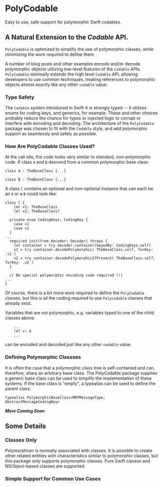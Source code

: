 # PolyCodable
Easy to use, safe support for polymorphic Swift codables.

## A Natural Extension to the _Codable_ API.
`PolyCodable` is optimized to simplify the use of polymorphic classes, while minimizing the work required to define them.

A number of blog posts and other examples encode and/or decode polymorphic objects utilizing low-level features of the `Codable` APIs. `PolyCodable` minimally extends the high level `Codable` API, allowing developers to use common techniques, treating references to polymorphic objects almost exactly like any other `codable` value.

### Type Safety

The `Codable` system introduced in Swift 4 is strongly typed -- it utilizes enums for coding keys, and generics, for example. These and other choices probably reduce the chance for typos or injected logic to corrupt or interfere with encoding and decoding. The architecture of the `PolyCodable` package was chosen to fit with the `Codable` style, and add polymorphic support as seamlessly and safely as possible.

### How Are PolyCodable Classes Used?
At the call site, the code looks very similar to standard, non-polymorphic code. If class `A` and `B` descend from a common polymorphic base class:
```
class A : TheBaseClass {...}

class B : TheBaseClass {...}

```
A class `C` contains an optional and non-optional instance that can each be an `A` or a `B` could look like:
```
class C {
	let v1: TheBaseClass
	let v2: TheBaseClass?

  private enum CodingKeys: CodingKey {
    case v1
    case v2
  }
...
  required init(from decoder: Decoder) throws {
    let container = try decoder.container(keyedBy: CodingKeys.self)
    v1 = try container.decodePolymorphic( TheBaseClass.self, forKey: .v1 )
    v2 = try container.decodePolymorphicIfPresent( TheBaseClass.self, forKey: .v2 )
  }

  // No special polymorphic encoding code required (!) 
...
}
```
Of course, there is a bit more work required to define the `PolyCodable` classes, but this is all the coding required to use `Polycodable` classes that already exist. 

Variables that are not polymorphic, e.g. variables typed to one of the child classes above:
```
	...
	let v: A
	...
``` 
can be encoded and decoded just like any other `codable` value.

### Defining Polymorphic Classses
It is often the case that a polymorphic class tree is self-contained and can, therefore, share an arbitrary base class. The PolyCodable package supplies a generic base class can be used to simplify the implementation of these systems. If the base class is "empty", a typealias can be used to define the parent class:
```
typealias PolymorphicBaseClass<MRPMessageType, AbstractMessageCodingKey>
```

***More Coming Soon***

## Some Details

### Classes Only
Polymorphism is normally associated with classes. It is possible to create other related entities with characteristics similar to polymorphic classes, but this package only supports polymorphic classes. Pure Swift classes and NSObject-based classes are supported.

### Simple Support for Common Use Cases  
